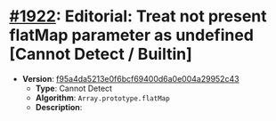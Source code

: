 # [#1922](https://github.com/tc39/ecma262/pull/1922/files): Editorial: Treat not present flatMap parameter as undefined [Cannot Detect / Builtin]

- **Version**: [f95a4da5213e0f6bcf69400d6a0e004a29952c43](https://github.com/tc39/ecma262/commits/f95a4da5213e0f6bcf69400d6a0e004a29952c43)
  - **Type**: Cannot Detect
  - **Algorithm**: `Array.prototype.flatMap`
  - **Description**: 

